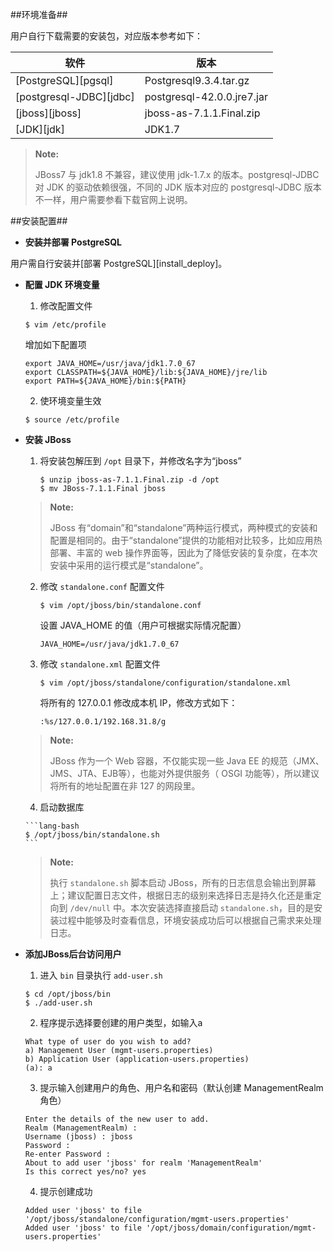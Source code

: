 
##环境准备##

用户自行下载需要的安装包，对应版本参考如下：

软件| 版本
---|---
[PostgreSQL][pgsql] | Postgresql9.3.4.tar.gz
[postgresql-JDBC][jdbc] | postgresql-42.0.0.jre7.jar
[jboss][jboss] | jboss-as-7.1.1.Final.zip
[JDK][jdk] | JDK1.7

	
 > **Note:**
 >
 > JBoss7 与 jdk1.8 不兼容，建议使用 jdk-1.7.x 的版本。postgresql-JDBC 对 JDK 的驱动依赖很强，不同的 JDK 版本对应的 postgresql-JDBC 版本不一样，用户需要参看下载官网上说明。


##安装配置##

- **安装并部署 PostgreSQL**

 用户需自行安装并[部署 PostgreSQL][install_deploy]。

- **配置 JDK 环境变量**

   1. 修改配置文件

     ```lang-bash
     $ vim /etc/profile
     ```

     增加如下配置项

     ```lang-ini
     export JAVA_HOME=/usr/java/jdk1.7.0_67
     export CLASSPATH=${JAVA_HOME}/lib:${JAVA_HOME}/jre/lib
     export PATH=${JAVA_HOME}/bin:${PATH}
     ```

   2. 使环境变量生效

     ```lang-bash
     $ source /etc/profile
     ```

- **安装 JBoss**

   1. 将安装包解压到 `/opt` 目录下，并修改名字为“jboss”

      ```lang-bash
      $ unzip jboss-as-7.1.1.Final.zip -d /opt
      $ mv JBoss-7.1.1.Final jboss
      ```

     > **Note:**
     >
     > JBoss 有“domain”和“standalone”两种运行模式，两种模式的安装和配置是相同的。由于“standalone”提供的功能相对比较多，比如应用热部署、丰富的 web 操作界面等，因此为了降低安装的复杂度，在本次安装中采用的运行模式是“standalone”。

   2. 修改 `standalone.conf` 配置文件

      ```lang-bash
      $ vim /opt/jboss/bin/standalone.conf
      ```

      设置 JAVA_HOME 的值（用户可根据实际情况配置）

      ```lang-ini
      JAVA_HOME=/usr/java/jdk1.7.0_67
      ```

   3. 修改 `standalone.xml` 配置文件

      ```lang-bash
      $ vim /opt/jboss/standalone/configuration/standalone.xml
      ```

      将所有的 127.0.0.1 修改成本机 IP，修改方式如下：

      ```lang-text
      :%s/127.0.0.1/192.168.31.8/g		
      ```

     > **Note:**
     >
     > JBoss 作为一个 Web 容器，不仅能实现一些 Java EE 的规范（JMX、JMS、JTA、EJB等），也能对外提供服务（ OSGI 功能等），所以建议将所有的地址配置在非 127 的网段里。

    4. 启动数据库

      ```lang-bash
      $ /opt/jboss/bin/standalone.sh
      ```

     >**Note:**
     >
     > 执行 `standalone.sh` 脚本启动 JBoss，所有的日志信息会输出到屏幕上；建议配置日志文件，根据日志的级别来选择日志是持久化还是重定向到 `/dev/null` 中。本次安装选择直接启动 `standalone.sh`，目的是安装过程中能够及时查看信息，环境安装成功后可以根据自己需求来处理日志。

- **添加JBoss后台访问用户**

   1. 进入 `bin` 目录执行 `add-user.sh`

     ```lang-bash
     $ cd /opt/jboss/bin
     $ ./add-user.sh
     ```
   2. 程序提示选择要创建的用户类型，如输入a

     ```lang-text
     What type of user do you wish to add? 
     a) Management User (mgmt-users.properties) 
     b) Application User (application-users.properties)
     (a): a    							
     ```
   3. 提示输入创建用户的角色、用户名和密码（默认创建 ManagementRealm 角色）

     ```lang-text
     Enter the details of the new user to add.
     Realm (ManagementRealm) : 
     Username (jboss) : jboss
     Password : 
     Re-enter Password : 
     About to add user 'jboss' for realm 'ManagementRealm'
     Is this correct yes/no? yes
     ```

   4. 提示创建成功

     ```lang-text
     Added user 'jboss' to file    '/opt/jboss/standalone/configuration/mgmt-users.properties'
     Added user 'jboss' to file '/opt/jboss/domain/configuration/mgmt-users.properties'
     ```


[^_^]:
     本文使用的所有引用及链接
[pgsql]:https://www.postgresql.org/download/
[jdbc]:https://jdbc.postgresql.org/
[jboss]:http://jbossas.jboss.org/downloads/
[jdk]:https://www.oracle.com/index.html/
[install_deploy]:manual/Database_Instance/Relational_Instance/PostgreSQL_Instance/install_deploy.md
